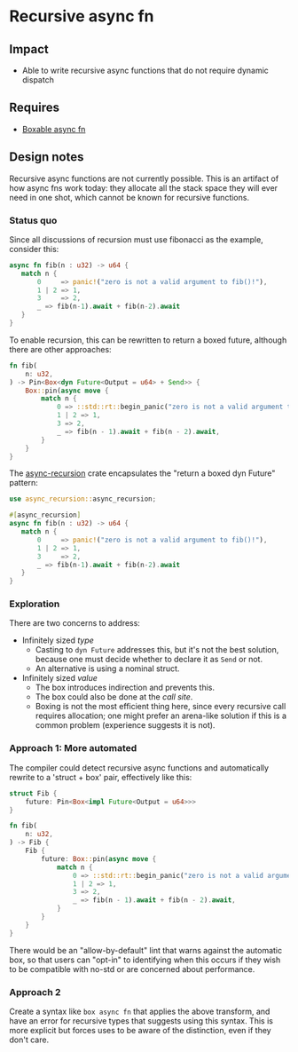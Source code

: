 # Recursive async fn

## Impact

* Able to write recursive async functions that do not require dynamic dispatch

## Requires

* [Boxable async fn](./boxable.md)

## Design notes

Recursive async functions are not currently possible. This is an artifact of how async fns work today: they allocate all the stack space they will ever need in one shot, which cannot be known for recursive functions.

### Status quo

Since all discussions of recursion must use fibonacci as the example, consider this:

```rust
async fn fib(n : u32) -> u64 {
   match n {
       0     => panic!("zero is not a valid argument to fib()!"),
       1 | 2 => 1,
       3     => 2,
       _ => fib(n-1).await + fib(n-2).await
   }
}
```

To enable recursion, this can be rewritten to return a boxed future, although there are other approaches:

```rust
fn fib(
    n: u32,
) -> Pin<Box<dyn Future<Output = u64> + Send>> {
    Box::pin(async move {
        match n {
            0 => ::std::rt::begin_panic("zero is not a valid argument to fib()!"),
            1 | 2 => 1,
            3 => 2,
            _ => fib(n - 1).await + fib(n - 2).await,
        }
    }
}
```

The [async-recursion](https://crates.io/crates/async-recursion) crate encapsulates the "return a boxed dyn Future" pattern:

```rust
use async_recursion::async_recursion;

#[async_recursion]
async fn fib(n : u32) -> u64 {
   match n {
       0     => panic!("zero is not a valid argument to fib()!"),
       1 | 2 => 1,
       3     => 2,
       _ => fib(n-1).await + fib(n-2).await
   }
}
```

### Exploration

There are two concerns to address:

- Infinitely sized _type_
  - Casting to `dyn Future` addresses this, but it's not the best solution, because one must decide whether to declare it as `Send` or not.
  - An alternative is using a nominal struct.
- Infinitely sized _value_
  - The box introduces indirection and prevents this.
  - The box could also be done at the _call site_.
  - Boxing is not the most efficient thing here, since every recursive call requires allocation; one might prefer an arena-like solution if this is a common problem (experience suggests it is not).

### Approach 1: More automated

The compiler could detect recursive async functions and automatically rewrite to a 'struct + box' pair, effectively like this:

```rust
struct Fib {
    future: Pin<Box<impl Future<Output = u64>>>
}

fn fib(
    n: u32,
) -> Fib {
    Fib {
        future: Box::pin(async move {
            match n {
                0 => ::std::rt::begin_panic("zero is not a valid argument to fib()!"),
                1 | 2 => 1,
                3 => 2,
                _ => fib(n - 1).await + fib(n - 2).await,
            }
        }
    }
}
```

There would be an "allow-by-default" lint that warns against the automatic box, so that users can "opt-in" to identifying when this occurs if they wish to be compatible with no-std or are concerned about performance.

### Approach 2

Create a syntax like `box async fn` that applies the above transform, and have an error for recursive types that suggests using this syntax. This is more explicit but forces uses to be aware of the distinction, even if they don't care.

